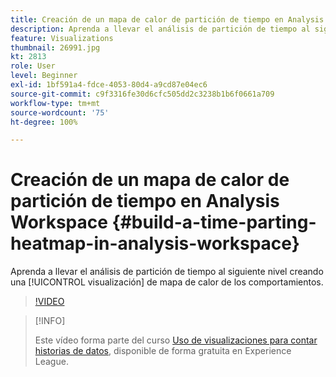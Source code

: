 ```yaml
---
title: Creación de un mapa de calor de partición de tiempo en Analysis Workspace
description: Aprenda a llevar el análisis de partición de tiempo al siguiente nivel creando una visualización de mapa de calor de los comportamientos.
feature: Visualizations
thumbnail: 26991.jpg
kt: 2813
role: User
level: Beginner
exl-id: 1bf591a4-fdce-4053-80d4-a9cd87e04ec6
source-git-commit: c9f3316fe30d6cfc505dd2c3238b1b6f0661a709
workflow-type: tm+mt
source-wordcount: '75'
ht-degree: 100%

---
```


# Creación de un mapa de calor de partición de tiempo en Analysis Workspace {#build-a-time-parting-heatmap-in-analysis-workspace}

Aprenda a llevar el análisis de partición de tiempo al siguiente nivel creando una [!UICONTROL visualización] de mapa de calor de los comportamientos.

>[!VIDEO](https://video.tv.adobe.com/v/26991/?quality=12)

>[!INFO]
>
> Este vídeo forma parte del curso [Uso de visualizaciones para contar historias de datos](https://experienceleague.adobe.com/?recommended=Analytics-U-1-2021.1.visualizations&amp;lang=es), disponible de forma gratuita en Experience League.
